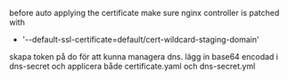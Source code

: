 before auto applying the certificate make sure nginx controller is patched with

- '--default-ssl-certificate=default/cert-wildcard-staging-domain'

skapa token på do för att kunna managera dns. lägg in base64 encodad i dns-secret och applicera både certificate.yaml och dns-secret.yml

